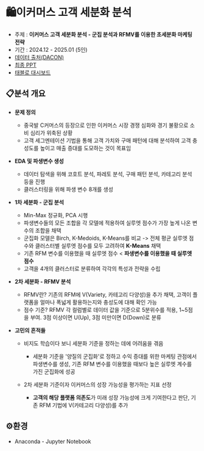 # 🛍이커머스 고객 세분화 분석 

- 주제 : **이커머스 고객 세분화 분석 - 군집 분석과 RFMV를 이용한 초세분화 마케팅 전략**
- 기간 : 2024.12 - 2025.01 (5인)
- [데이터 출처(DACON)](https://dacon.io/competitions/official/236222/data)
- [최종 PPT]()
- [태블로 대시보드]()


## 📋분석 개요


- **문제 정의**

  - 중국발 C커머스의 등장으로 인한 이커머스 시장 경쟁 심화와 경기 불황으로 소비 심리가 위축된 상황
  - 고객 세그멘테이션 기법을 통해 고객 가치와 구매 패턴에 대해 분석하여 고객 충성도를 높이고 매출 증대를 도모하는 것이 목표임
    
- **EDA 및 파생변수 생성**

  - 데이터 탐색을 위해 코호트 분석, 파레토 분석, 구매 패턴 분석, 카테고리 분석 등을 진행
  - 클러스터링을 위해 파생 변수 8개를 생성
 
- **1차 세분화 - 군집 분석**
  
  - Min-Max 정규화, PCA 시행
  - 파생변수들의 모든 조합을 각 모델에 적용하여 실루엣 점수가 가장 높게 나온 변수의 조합을 채택
  - 군집화 모델은 Birch, K-Medoids, K-Means를 비교 -> 전체 평균 실루엣 점수와 클러스터별 실루엣 점수를 모두 고려하여 **K-Means** 채택
  - 기존 RFM 변수를 이용했을 때 실루엣 점수 < **파생변수를 이용했을 때 실루엣 점수** 
  - 고객을 4개의 클러스터로 분류하여 각각의 특성과 전략을 수립
    
- **2차 세분화 - RFMV 분석**

  - RFMV란? 기존의 RFM에 V(Variety, 카테고리 다양성)을 추가 채택, 고객이 플랫폼을 얼마나 폭넓게 활용하는지와 충성도에 대해 확인 가능
  - 점수 기준? RFMV 각 컬럼별로 데이터 값을 기준으로 5분위수를 적용, 1~5점을 부여. 3점 이상이면 U(Up), 3점 미만이면 D(Down)로 분류
 
- **고민의 흔적들**

  - 비지도 학습이다 보니 세분화 기준을 정하는 데에 어려움을 겪음
    
    - 세분화 기준을 '양질의 군집화'로 정하고 수익 증대를 위한 마케팅 관점에서 파생변수를 생성, 기존 RFM 변수를 이용했을 때보다 높은 실루엣 계수를 가진 군집화에 성공
      
  - 2차 세분화 기준이자 이커머스의 성장 가능성을 평가하는 지표 선정
    
    - **고객의 해당 플랫폼 의존도**가 미래 성장 가능성에 크게 기여한다고 판단, 기존 RFM 기법에 V(카테고리 다양성)를 추가


## ⚙환경

- Anaconda - Jupyter Notebook
